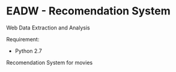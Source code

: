 EADW - Recomendation System
====

Web Data Extraction and Analysis

Requirement:
  - Python 2.7

Recomendation System for movies




